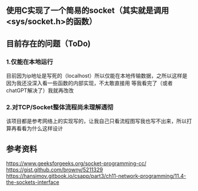 ## 使用C实现了一个简易的socket（其实就是调用<sys/socket.h>的函数）
## 目前存在的问题（ToDo)
### 1.仅能在本地运行
目前因为ip地址是写死的（localhost）所以仅能在本地传输数据，之所以这样是因为我还没深入看一些函数的内部实现，不太敢直接用
等我看完了（或者chatGPT解决了）我就再改改
### 2.对TCP/Socket整体流程尚未理解透彻
该项目都是参考网络上的实现写的，让我自己只看流程图写我也写不出来，所以打算再看看为什么这样设计

## 参考资料
https://www.geeksforgeeks.org/socket-programming-cc/
https://gist.github.com/browny/5211329
https://hansimov.gitbook.io/csapp/part3/ch11-network-programming/11.4-the-sockets-interface
